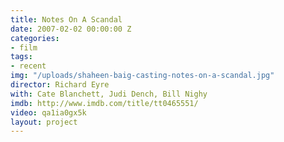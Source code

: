 ```yaml
---
title: Notes On A Scandal
date: 2007-02-02 00:00:00 Z
categories:
- film
tags:
- recent
img: "/uploads/shaheen-baig-casting-notes-on-a-scandal.jpg"
director: Richard Eyre
with: Cate Blanchett, Judi Dench, Bill Nighy
imdb: http://www.imdb.com/title/tt0465551/
video: qa1ia0gx5k
layout: project
---
```


